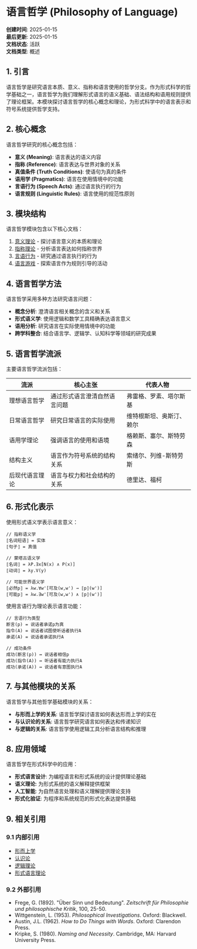 # 语言哲学 (Philosophy of Language)

**创建时间**: 2025-01-15  
**最后更新**: 2025-01-15  
**文档状态**: 活跃  
**文档类型**: 概述  

## 1. 引言

语言哲学是研究语言本质、意义、指称和语言使用的哲学分支。作为形式科学的哲学基础之一，语言哲学为我们理解形式语言的语义基础、语法结构和语用规则提供了理论框架。本模块探讨语言哲学的核心概念和理论，为形式科学中的语言表示和符号系统提供哲学支持。

## 2. 核心概念

语言哲学研究的核心概念包括：

- **意义 (Meaning)**: 语言表达的语义内容
- **指称 (Reference)**: 语言表达与世界对象的关系
- **真值条件 (Truth Conditions)**: 使语句为真的条件
- **语用学 (Pragmatics)**: 语言在使用情境中的功能
- **言语行为 (Speech Acts)**: 通过语言执行的行为
- **语言规则 (Linguistic Rules)**: 语言使用的规范性原则

## 3. 模块结构

语言哲学模块包含以下核心文档：

1. [意义理论](./01_Meaning_Theory.md) - 探讨语言意义的本质和理论
2. [指称理论](./02_Reference_Theory.md) - 分析语言表达如何指称世界
3. [言语行为](./03_Speech_Acts.md) - 研究通过语言执行的行为
4. [语言游戏](./04_Language_Games.md) - 探索语言作为规则引导的活动

## 4. 语言哲学方法

语言哲学采用多种方法研究语言问题：

- **概念分析**: 澄清语言相关概念的含义和关系
- **形式语义学**: 使用逻辑和数学工具精确表达语言意义
- **语用分析**: 研究语言在实际使用情境中的功能
- **跨学科整合**: 结合语言学、逻辑学、认知科学等领域的研究成果

## 5. 语言哲学流派

主要语言哲学流派包括：

| 流派 | 核心主张 | 代表人物 |
|------|---------|---------|
| 理想语言哲学 | 通过形式语言澄清自然语言问题 | 弗雷格、罗素、塔尔斯基 |
| 日常语言哲学 | 研究日常语言的实际使用 | 维特根斯坦、奥斯汀、赖尔 |
| 语用学理论 | 强调语言的使用和语境 | 格赖斯、塞尔、斯特劳森 |
| 结构主义 | 语言作为符号系统的结构关系 | 索绪尔、列维-斯特劳斯 |
| 后现代语言理论 | 语言与权力和社会结构的关系 | 德里达、福柯 |

## 6. 形式化表示

使用形式语义学表示语言意义：

```text
// 指称语义学
⟦名词短语⟧ = 实体
⟦句子⟧ = 真值

// 蒙塔古语义学
⟦名词⟧ = λP.∃x[N(x) ∧ P(x)]
⟦动词⟧ = λy.V(y)

// 可能世界语义学
⟦必然p⟧ = λw.∀w'[可及(w,w') → ⟦p⟧(w')]
⟦可能p⟧ = λw.∃w'[可及(w,w') ∧ ⟦p⟧(w')]
```

使用言语行为理论表示语言功能：

```text
// 言语行为类型
断言(p) = 说话者承诺p为真
指令(A) = 说话者试图使听话者执行A
承诺(A) = 说话者承诺执行A

// 成功条件
成功(断言(p)) ↔ 说话者相信p
成功(指令(A)) ↔ 听话者有能力执行A
成功(承诺(A)) ↔ 说话者有意图执行A
```

## 7. 与其他模块的关系

语言哲学与其他哲学基础模块的关系：

- **与形而上学的关系**: 语言哲学探讨语言如何表达形而上学的实在
- **与认识论的关系**: 语言哲学研究语言如何表达和传递知识
- **与逻辑的关系**: 语言哲学使用逻辑工具分析语言结构和推理

## 8. 应用领域

语言哲学在形式科学中的应用：

- **形式语言设计**: 为编程语言和形式系统的设计提供理论基础
- **语义理论**: 为形式系统的语义解释提供框架
- **人工智能**: 为自然语言处理和语义理解提供理论支持
- **形式化验证**: 为程序和系统规范的形式化表达提供基础

## 9. 相关引用

### 9.1 内部引用

- [形而上学](../01_Metaphysics/README.md)
- [认识论](../02_Epistemology/README.md)
- [逻辑理论](../../03_Logic_Theory/README.md)
- [形式语言理论](../../04_Formal_Language_Theory/README.md)

### 9.2 外部引用

- Frege, G. (1892). "Über Sinn und Bedeutung". *Zeitschrift für Philosophie und philosophische Kritik*, 100, 25-50.
- Wittgenstein, L. (1953). *Philosophical Investigations*. Oxford: Blackwell.
- Austin, J.L. (1962). *How to Do Things with Words*. Oxford: Clarendon Press.
- Kripke, S. (1980). *Naming and Necessity*. Cambridge, MA: Harvard University Press.
